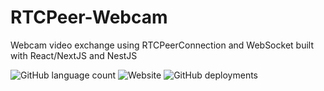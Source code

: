 # RTCPeer-Webcam
Webcam video exchange using RTCPeerConnection and WebSocket built with React/NextJS and NestJS

![GitHub language count](https://img.shields.io/github/languages/count/auroreLeclerc/RTCPeer-Webcam)
![Website](https://img.shields.io/website?url=https%3A%2F%2Fauroreleclerc.github.io%2FRTCPeer-Webcam%2Fout%2F)
![GitHub deployments](https://img.shields.io/github/deployments/auroreLeclerc/RTCPeer-Webcam/github-pages)
